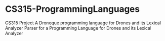 # CS315-ProgrammingLanguages
CS315 Project
A Droneque programming language for Drones and its Lexical Analyzer
Parser for a Programming Language for Drones and its Lexical Analyzer
